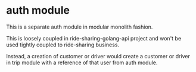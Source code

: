 # auth module

This is a separate auth module in modular monolith fashion.

This is loosely coupled in ride-sharing-golang-api project and won't be used tightly coupled to ride-sharing business.

Instead, a creation of customer or driver would create a customer or driver in trip module with a reference of that user from auth module.
